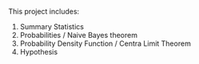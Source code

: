 This project includes:

1. Summary Statistics
2. Probabilities / Naive Bayes theorem
3. Probability Density Function / Centra Limit Theorem
4. Hypothesis
